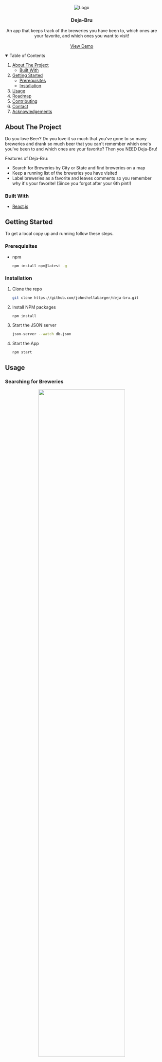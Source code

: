 <p align="center">
    <img src="https://user-images.githubusercontent.com/82396393/134072508-0ee3b4b5-a8be-4a0e-b229-763a7990b208.png" alt="Logo">
  <h3 align="center">Deja-Bru</h3>
  <p align="center">
    An app that keeps track of the breweries you have been to, which ones are your favorite, and which ones you want to visit!
    <br />
    <br />
    <a href="">View Demo</a>
  </p>
</p>

<!-- TABLE OF CONTENTS -->
<details open="open">
  <summary>Table of Contents</summary>
  <ol>
    <li>
      <a href="#about-the-project">About The Project</a>
      <ul>
        <li><a href="#built-with">Built With</a></li>
      </ul>
    </li>
    <li>
      <a href="#getting-started">Getting Started</a>
      <ul>
        <li><a href="#prerequisites">Prerequisites</a></li>
        <li><a href="#installation">Installation</a></li>
      </ul>
    </li>
    <li><a href="#usage">Usage</a></li>
    <li><a href="#roadmap">Roadmap</a></li>
    <li><a href="#contributing">Contributing</a></li>
    <li><a href="#contact">Contact</a></li>
    <li><a href="#acknowledgements">Acknowledgements</a></li>
  </ol>
</details>



<!-- ABOUT THE PROJECT -->
## About The Project

<!-- Screenshot Here -->

Do you love Beer? Do you love it so much that you've gone to so many breweries and drank so much beer that you can't remember which one's you've been to and which ones are your favorite? Then you NEED Deja-Bru! 

Features of Deja-Bru:
* Search for Breweries by City or State and find breweries on a map 
* Keep a running list of the breweries you have visited
* Label breweries as a favorite and leaves comments so you remember why it's your favorite! (Since you forgot after your 6th pint!) 

### Built With

* [React.js](https://reactjs.org/)

<!-- GETTING STARTED -->
## Getting Started

To get a local copy up and running follow these steps.

### Prerequisites

* npm
  ```sh
  npm install npm@latest -g
  ```

### Installation

1. Clone the repo
   ```sh
   git clone https://github.com/johnshellabarger/deja-bru.git
   ```
2. Install NPM packages
   ```sh
   npm install
   ```
3. Start the JSON server
   ```sh
   json-server --watch db.json
   ```
4. Start the App
   ```sh
   npm start
   ```

<!-- USAGE EXAMPLES -->
## Usage

### Searching for Breweries
<!-- Text here, .gif below -->
<p align='center'>
  <img width='75%' src=""/>
</p>

### Marking a Brewery as Visited
<!-- Text here, .gif below -->
<p align='center'>
  <img width='75%' src=""/>
</p>

### Favoriting a Brewery & Rating Visited Breweries
<!-- Text here, .gif below -->
<p align='center'>
  <img width='75%' src=""/>
</p>

### Commenting on Favorited Breweries
<!-- Text here, .gif below -->
<p align='center'>
  <img width='75%' src=""/>
</p>

<!-- ROADMAP -->
## Roadmap

We recently were approved to use the Untappd API so we hope to use that data as instead of OpenBreweryDB at a later time. We are also looking to add user authentication to this app and create our own back-end for this project. 

<!-- CONTRIBUTING -->
## Contributing

Are you a beer aficionado who also codes? Do you want to contribute to this open-source project with your own ideas? Are you interested in this app and want to make it even better? Any contributions you make are **greatly appreciated**.

1. Fork the Project
2. Create your Feature Branch (`git checkout -b feature/AmazingFeature`)
3. Add and Commit your Changes (`git commit -am 'Add some AmazingFeature'`)
4. Push to the Branch (`git push origin feature/AmazingFeature`)
5. Open a Pull Request

<!-- CONTACT -->
## Contact

Steve Vaughn - [Twitter](https://twitter.com/stevehvaughn) | [LinkedIn](https://www.linkedin.com/in/stevehvaughn/) | [Medium](https://stevehvaughn.medium.com/) | [Email](steve.h.vaughn@gmail.com)

John Shellabarger - 

Project Link: [https://github.com/johnshellabarger/deja-bru](https://github.com/johnshellabarger/deja-bru)

<!-- ACKNOWLEDGEMENTS -->
## Acknowledgements
* [OpenBreweryDB](https://www.openbrewerydb.org/)
